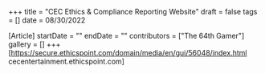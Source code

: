 +++
title = "CEC Ethics & Compliance Reporting Website"
draft = false
tags = []
date = 08/30/2022

[Article]
startDate = ""
endDate = ""
contributors = ["The 64th Gamer"]
gallery = []
+++
[https://secure.ethicspoint.com/domain/media/en/gui/56048/index.html cecentertainment.ethicspoint.com]